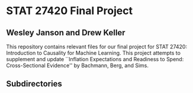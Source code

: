 # STAT 27420 Final Project
## Wesley Janson and Drew Keller

This repository contains relevant files for our final project for STAT 27420: Introduction to Causality for Machine Learning. This project attempts to supplement and update ``Inflation Expectations and Readiness to Spend: Cross-Sectional Evidence'' by Bachmann, Berg, and Sims.


## Subdirectories